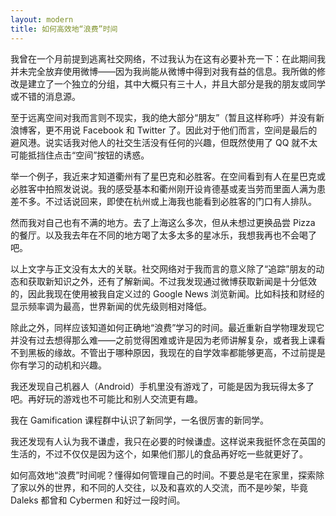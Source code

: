 ```yaml
---
layout: modern
title: 如何高效地“浪费”时间
---
```


我曾在一个月前提到逃离社交网络，不过我认为在这有必要补充一下：在此期间我并未完全放弃使用微博——因为我尚能从微博中得到对我有益的信息。我所做的修改是建立了一个独立的分组，其中大概只有三十人，并且大部分是我的朋友或同学或不错的消息源。

至于远离空间对我而言则不现实，我的绝大部分“朋友”（暂且这样称呼）并没有新浪博客，更不用说 Facebook 和 Twitter 了。因此对于他们而言，空间是最后的避风港。说实话我对他人的社交生活没有任何的兴趣，但既然使用了 QQ 就不太可能抵挡住点击“空间”按钮的诱惑。

举一个例子，我近来才知道衢州有了星巴克和必胜客。在空间看到有人在星巴克或必胜客中拍照发说说。我的感受基本和衢州刚开设肯德基或麦当劳而里面人满为患差不多。不过话说回来，即使在杭州或上海我也能看到必胜客的门口有人排队。

然而我对自己也有不满的地方。去了上海这么多次，但从未想过更换品尝 Pizza 的餐厅。以及我去年在不同的地方喝了太多太多的星冰乐，我想我再也不会喝了吧。

以上文字与正文没有太大的关联。社交网络对于我而言的意义除了“追踪”朋友的动态和获取新知识之外，还有了解新闻。不过我发现通过微博获取新闻是十分低效的，因此我现在使用被我自定义过的 Google News 浏览新闻。比如科技和财经的显示频率调为最高，世界新闻的优先级则相对降低。

除此之外，同样应该知道如何正确地“浪费”学习的时间。最近重新自学物理发现它并没有过去想得那么难——之前觉得困难或许是因为老师讲解复杂，或者我上课看不到黑板的缘故。不管出于哪种原因，我现在的自学效率都能够更高，不过前提是你有学习的动机和兴趣。

我还发现自己机器人（Android）手机里没有游戏了，可能是因为我玩得太多了吧。再好玩的游戏也不可能比和别人交流更有趣。

我在 Gamification 课程群中认识了新同学，一名很厉害的新同学。

我还发现有人认为我不谦虚，我只在必要的时候谦虚。这样说来我挺怀念在英国的生活的，不过不仅仅是因为这个，如果他们那儿的食品再好吃一些就更好了。

如何高效地“浪费”时间呢？懂得如何管理自己的时间。不要总是宅在家里，探索除了家以外的世界，和不同的人交往，以及和喜欢的人交流，而不是吵架，毕竟 Daleks 都曾和 Cybermen 和好过一段时间。